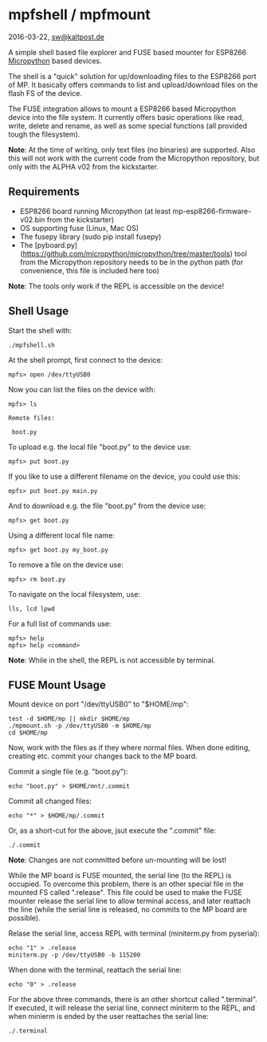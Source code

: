 # mpfshell / mpfmount
2016-03-22, sw@kaltpost.de

A simple shell based file explorer and FUSE based mounter for ESP8266 
[Micropython](https://github.com/micropython/micropython) based devices.

The shell is a "quick" solution for up/downloading files to the ESP8266 port
of MP. It basically offers commands to list and upload/download files on the
flash FS of the device.

The FUSE integration allows to mount a ESP8266 based Micropython device into
the file system. It currently offers basic operations like read, write, delete
and rename, as well as some special functions (all provided tough the filesystem).

__Note__: At the time of writing, only text files (no binaries) are supported. 
Also this will not work with the current code from the Micropython repository,
but only with the ALPHA v02 from the kickstarter.


## Requirements

* ESP8266 board running Micropython (at least mp-esp8266-firmware-v02.bin from the kickstarter)
* OS supporting fuse (Linux, Mac OS)
* The fusepy library (sudo pip install fusepy)
* The [pyboard.py] (https://github.com/micropython/micropython/tree/master/tools) tool from the 
  Micropython repository needs to be in the python path (for convenience, this file is included here too)
  
__Note__: The tools only work if the REPL is accessible on the device!

## Shell Usage

Start the shell with:

    ./mpfshell.sh

At the shell prompt, first connect to the device:

    mpfs> open /dev/ttyUSB0

Now you can list the files on the device with:

    mpfs> ls

    Remote files:

     boot.py

To upload e.g. the local file "boot.py" to the device use:

    mpfs> put boot.py

If you like to use a different filename on the device, you could use this:

    mpfs> put boot.py main.py

And to download e.g. the file "boot.py" from the device use:

    mpfs> get boot.py
    
Using a different local file name:

    mpfs> get boot.py my_boot.py

To remove a file on the device use:

    mpfs> rm boot.py

To navigate on the local filesystem, use:

    lls, lcd lpwd

For a full list of commands use:

    mpfs> help
    mpfs> help <command>


__Note__: While in the shell, the REPL is not accessible by terminal.


## FUSE Mount Usage

Mount device on port "/dev/ttyUSB0" to "$HOME/mp":

    test -d $HOME/mp || mkdir $HOME/mp
    ./mpmount.sh -p /dev/ttyUSB0 -m $HOME/mp
    cd $HOME/mp
      
Now, work with the files as if they where normal files. When done
editing, creating etc. commit your changes back to the MP board.
    
Commit a single file (e.g. "boot.py"):

    echo "boot.py" > $HOME/mnt/.commit

Commit all changed files:

    echo "*" > $HOME/mp/.commit

Or, as a short-cut for the above, jsut execute the ".commit" file:

    ./.commit

__Note__: Changes are not committed before un-mounting will be lost!

While the MP board is FUSE mounted, the serial line (to the REPL) is
occupied. To overcome this problem, there is an other special file
in the mounted FS called ".release". This file could be used to 
make the FUSE mounter release the serial line to allow terminal access,
and later reattach the line (while the serial line is released,
no commits to the MP board are possible).
 
Relase the serial line, access REPL with terminal (miniterm.py from pyserial):

    echo "1" > .release
    miniterm.py -p /dev/ttyUSB0 -b 115200

When done with the terminal, reattach the serial line:

    echo "0" > .release

For the above three commands, there is an other shortcut called ".terminal".
If executed, it will release the serial line, connect miniterm to the REPL, and
when minierm is ended by the user reattaches the serial line:

    ./.terminal
